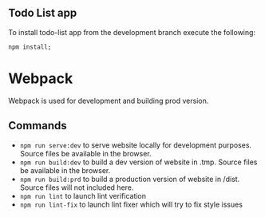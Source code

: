 ## Todo List app
To install todo-list app from the development branch execute the following:
```
npm install;
```

# Webpack
Webpack is used for development and building prod version.

## Commands
* `npm run serve:dev` to serve website locally for development purposes. Source files be available in the browser.
* `npm run build:dev` to build a dev version of website in .tmp. Source files be available in the browser.
* `npm run build:prd` to build a production version of website in /dist. Source files will not included here.
* `npm run lint` to launch lint verification
* `npm run lint-fix` to launch lint fixer which will try to fix style issues
